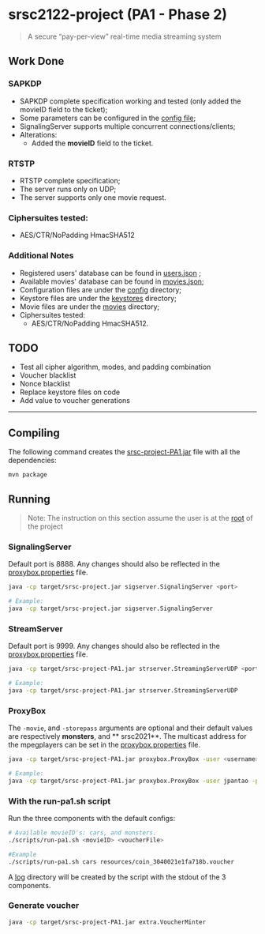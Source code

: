 # srsc2122-project (PA1 - Phase 2)

> A secure “pay-per-view” real-time media streaming system

## Work Done

### SAPKDP

- SAPKDP complete specification working and tested (only added the movieID field to the ticket);
- Some parameters can be configured in the [config file](config/sapkdp.properties);
- SignalingServer supports multiple concurrent connections/clients;
- Alterations:
    - Added the **movieID** field to the ticket.

### RTSTP

- RTSTP complete specification;
- The server runs only on UDP;
- The server supports only one movie request.

### Ciphersuites tested:

- AES/CTR/NoPadding HmacSHA512

### Additional Notes

- Registered users' database can be found in [users.json](resources/users.json) ;
- Available movies' database can be found in [movies.json](resources/movies.json);
- Configuration files are under the [config](config) directory;
- Keystore files are under the [keystores](keystores) directory;
- Movie files are under the [movies](movies) directory;
- Ciphersuites tested:
  - AES/CTR/NoPadding HmacSHA512.

## TODO

- Test all cipher algorithm, modes, and padding combination
- Voucher blacklist
- Nonce blacklist
- Replace keystore files on code
- Add value to voucher generations

---

## Compiling

The following command creates the [srsc-project-PA1.jar](target/srsc-project-PA1.jar) file with all the dependencies:

```
mvn package
```

## Running

> Note: The instruction on this section assume the user is at the [root](.) of the project

### SignalingServer

Default port is 8888. Any changes should also be reflected in the [proxybox.properties](config/proxybox.properties)
file.

```bash
java -cp target/srsc-project.jar sigserver.SignalingServer <port>

# Example:
java -cp target/srsc-project.jar sigserver.SignalingServer
```

### StreamServer

Default port is 9999. Any changes should also be reflected in the [proxybox.properties](config/proxybox.properties)
file.

```bash
java -cp target/srsc-project-PA1.jar strserver.StreamingServerUDP <port>

# Example:
java -cp target/srsc-project-PA1.jar strserver.StreamingServerUDP 
```

### ProxyBox

The `-movie`, and `-storepass` arguments are optional and their default values are respectively **monsters**, and **
srsc2021**. The multicast address for the mpegplayers can be set in
the [proxybox.properties](config/proxybox.properties) file.

```bash
java -cp target/srsc-project-PA1.jar proxybox.ProxyBox -user <username> -password <pwd> -keystore <keystore-file> -proxyinfo <proxyinfo-file> -movie <movieID> -storepass <keystore-password>

# Example:
java -cp target/srsc-project-PA1.jar proxybox.ProxyBox -user jpantao -password password -keystore keystores/this.keystore -proxyinfo config/proxybox.properties -movie cars -voucher resources/coin_3040021e1fa718b.voucher
```

### With the run-pa1.sh script

Run the three components with the default configs:

```bash
# Available movieID's: cars, and monsters.
./scripts/run-pa1.sh <movieID> <voucherFile>

#Example
./scripts/run-pa1.sh cars resources/coin_3040021e1fa718b.voucher
```

A [log](log) directory will be created by the script with the stdout of the 3 components.

### Generate voucher

```bash
java -cp target/srsc-project-PA1.jar extra.VoucherMinter
```



